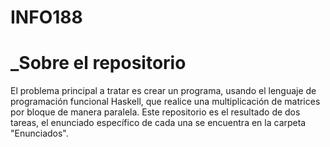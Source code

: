 # INFO188

# _Sobre el repositorio

El problema principal a tratar es crear un programa, usando el lenguaje de programación funcional Haskell, que realice una multiplicación de matrices por bloque de manera paralela. Este repositorio es el resultado de dos tareas, el enunciado específico de cada una se encuentra en la carpeta "Enunciados".

